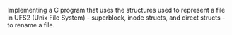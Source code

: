 Implementing a C program that uses the structures used to represent a file in UFS2 (Unix File System) - superblock, inode structs, and direct structs - to rename a file.
